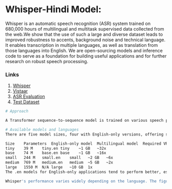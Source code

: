 # Whisper-Hindi Model:
Whisper is an automatic speech recognition (ASR) system trained on 680,000 hours of multilingual and multitask supervised data collected from the web.We show that the use of such a large and diverse dataset leads to improved robustness to accents, background noise and technical language.  It enables transcription in multiple languages, as well as translation from those languages into English. We are open-sourcing models and inference code to serve as a foundation for building useful applications and for further research on robust speech processing.

### Links
1. [Whisper](https://github.com/openai/whisper)
2. [Vistaar](https://github.com/AI4Bharat/vistaar)
3. [ASR Evaluation](https://github.com/belambert/asr-evaluation)
4. [Test Dataset](https://asr.iitm.ac.in/Gramvaani/NEW/GV_Eval_3h.tar.gz)

```bash
# Approach

A Transformer sequence-to-sequence model is trained on various speech processing tasks, including multilingual speech recognition, speech translation, spoken language identification, and voice activity detection. These tasks are jointly represented as a sequence of tokens to be predicted by the decoder, allowing a single model to replace many stages of a traditional speech-processing pipeline. The multitask training format uses a set of special tokens that serve as task specifiers or classification targets.

# Available models and languages
There are five model sizes, four with English-only versions, offering speed and accuracy tradeoffs. Below are the names of the available models and their approximate memory requirements and inference speed relative to the large model; actual speed may vary depending on many factors including the available hardware.

Size	Parameters	English-only model	Multilingual model	Required VRAM	Relative speed
tiny	39 M	tiny.en	tiny	~1 GB	~32x
base	74 M	base.en	base	~1 GB	~16x
small	244 M	small.en	small	~2 GB	~6x
medium	769 M	medium.en	medium	~5 GB	~2x
large	1550 M	N/A	large	~10 GB	1x
The .en models for English-only applications tend to perform better, especially for the tiny.en and base.en models. We observed that the difference becomes less significant for the small.en and medium.en models.

Whisper's performance varies widely depending on the language. The figure below shows a performance breakdown of large-v3 and large-v2 models by language, using WERs (word error rates) or CER (character error rates, shown in Italic) evaluated on the Common Voice 15 and Fleurs datasets. Additional WER/CER metrics corresponding to the other models and datasets can be found in Appendix D.1, D.2, and D.4 of the paper, as well as the BLEU (Bilingual Evaluation Understudy) scores for translation in Appendix D.3.

